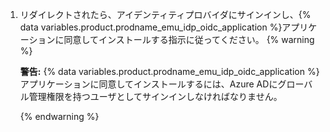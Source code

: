 1. リダイレクトされたら、アイデンティティプロバイダにサインインし、{% data variables.product.prodname_emu_idp_oidc_application %}アプリケーションに同意してインストールする指示に従ってください。
   {% warning %}

   **警告:** {% data variables.product.prodname_emu_idp_oidc_application %}アプリケーションに同意してインストールするには、Azure ADにグローバル管理権限を持つユーザとしてサインインしなければなりません。

   {% endwarning %}
